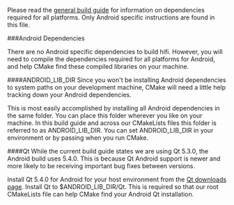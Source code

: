 Please read the [general build guide](BUILD.md) for information on dependencies required for all platforms. Only Android specific instructions are found in this file.

###Android Dependencies

There are no Android specific dependencies to build hifi. However, you will need to compile the dependencies required for all platforms for Android, and help CMake find these compiled libraries on your machine.

####ANDROID_LIB_DIR
Since you won't be installing Android dependencies to system paths on your development machine, CMake will need a little help tracking down your Android dependencies. 

This is most easily accomplished by installing all Android dependencies in the same folder. You can place this folder wherever you like on your machine. In this build guide and across our CMakeLists files this folder is referred to as ANDROID_LIB_DIR. You can set ANDROID_LIB_DIR in your environment or by passing when you run CMake.

####Qt
While the current build guide states we are using Qt 5.3.0, the Android build uses 5.4.0. This is because Qt Android support is newer and more likely to be receiving important bug fixes between versions.

Install Qt 5.4.0 for Android for your host environment from the [Qt downloads page](http://www.qt.io/download/). Install Qt to $ANDROID_LIB_DIR/Qt. This is required so that our root CMakeLists file can help CMake find your Android Qt installation.
